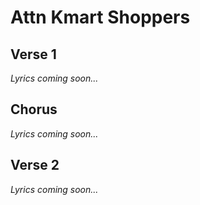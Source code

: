 # Attn Kmart Shoppers

## Verse 1
*Lyrics coming soon...*

## Chorus
*Lyrics coming soon...*

## Verse 2
*Lyrics coming soon...*
